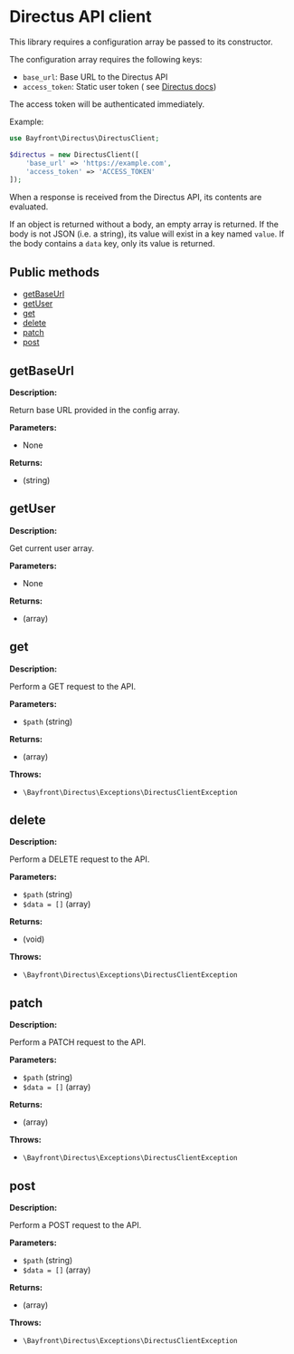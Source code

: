 # Directus API client

This library requires a configuration array be passed to its constructor.

The configuration array requires the following keys:

- `base_url`: Base URL to the Directus API
- `access_token`: Static user token (
  see [Directus docs](https://docs.directus.io/reference/authentication.html#access-tokens))

The access token will be authenticated immediately.

Example:

```php
use Bayfront\Directus\DirectusClient;

$directus = new DirectusClient([
    'base_url' => 'https://example.com',
    'access_token' => 'ACCESS_TOKEN'
]);
```

When a response is received from the Directus API, its contents are evaluated.

If an object is returned without a body, an empty array is returned.
If the body is not JSON (i.e. a string), its value will exist in a key named `value`.
If the body contains a `data` key, only its value is returned.

## Public methods

- [getBaseUrl](#getbaseurl)
- [getUser](#getuser)
- [get](#get)
- [delete](#delete)
- [patch](#patch)
- [post](#post)

## getBaseUrl

**Description:**

Return base URL provided in the config array.

**Parameters:**

- None

**Returns:**

- (string)

## getUser

**Description:**

Get current user array.

**Parameters:**

- None

**Returns:**

- (array)

## get

**Description:**

Perform a GET request to the API.

**Parameters:**

- `$path` (string)

**Returns:**

- (array)

**Throws:**

- `\Bayfront\Directus\Exceptions\DirectusClientException`

## delete

**Description:**

Perform a DELETE request to the API.

**Parameters:**

- `$path` (string)
- `$data = []` (array)

**Returns:**

- (void)

**Throws:**

- `\Bayfront\Directus\Exceptions\DirectusClientException`

## patch

**Description:**

Perform a PATCH request to the API.

**Parameters:**

- `$path` (string)
- `$data = []` (array)

**Returns:**

- (array)

**Throws:**

- `\Bayfront\Directus\Exceptions\DirectusClientException`

## post

**Description:**

Perform a POST request to the API.

**Parameters:**

- `$path` (string)
- `$data = []` (array)

**Returns:**

- (array)

**Throws:**

- `\Bayfront\Directus\Exceptions\DirectusClientException`
